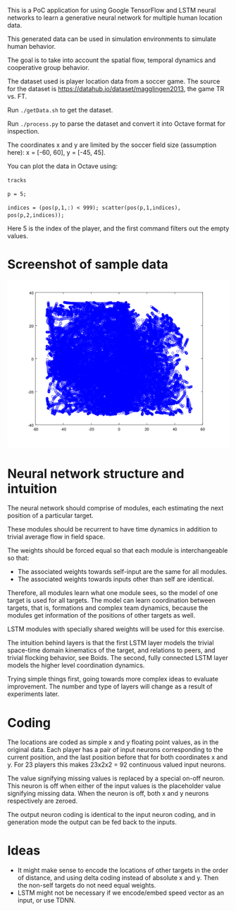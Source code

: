 This is a PoC application for using Google TensorFlow and LSTM neural networks to learn
a generative neural network for multiple human location data.

This generated data can be used in simulation environments to simulate human behavior.

The goal is to take into account the spatial flow, temporal dynamics and cooperative group behavior.

The dataset used is player location data from a soccer game.
The source for the dataset is https://datahub.io/dataset/magglingen2013, the game TR vs. FT.

Run `./getData.sh` to get the dataset.

Run `./process.py` to parse the dataset and convert it into Octave format for inspection.

The coordinates x and y are limited by the soccer field size (assumption here): x = [-60, 60], y = [-45, 45].

You can plot the data in Octave using:

`tracks`

`p = 5;`

`indices = (pos(p,1,:) < 999); scatter(pos(p,1,indices), pos(p,2,indices));`

Here 5 is the index of the player, and the first command filters out the empty values.

Screenshot of sample data
=========================

![example_track.png](example_track.png)

Neural network structure and intuition
======================================

The neural network should comprise of modules, each estimating the next position of a particular
target.

These modules should be recurrent to have time dynamics in addition to trivial average flow in field space.

The weights should be forced equal so that each module is interchangeable so that:
 * The associated weights towards self-input are the same for all modules.
 * The associated weights towards inputs other than self are identical.

Therefore, all modules learn what one module sees, so the model of one target is used for all targets.
The model can learn coordination between targets, that is, formations and complex team dynamics,
because the modules get information of the positions of other targets as well.

LSTM modules with specially shared weights will be used for this exercise.

The intuition behind layers is that the first LSTM layer models the trivial space-time domain kinematics
of the target, and relations to peers, and trivial flocking behavior, see Boids.
The second, fully connected LSTM layer models the higher level coordination dynamics.

Trying simple things first, going towards more complex ideas to evaluate improvement. The number and type of layers will
change as a result of experiments later.

Coding
======

The locations are coded as simple x and y floating point values, as in the original data.
Each player has a pair of input neurons corresponding to the current position, and the last position before that
for both coordinates x and y. For 23 players this makes 23x2x2 = 92 continuous valued input neurons.

The value signifying missing values is replaced by a special on-off neuron. This neuron is off when either of the input
values is the placeholder value signifying missing data. When the neuron is off, both x and y neurons respectively are
zeroed.

The output neuron coding is identical to the input neuron coding, and in generation mode the output
can be fed back to the inputs.

Ideas
=====

 * It might make sense to encode the locations of other targets in the order of distance, and using delta coding instead
of absolute x and y. Then the non-self targets do not need equal weights.
 * LSTM might not be necessary if we encode/embed speed vector as an input, or use TDNN.
